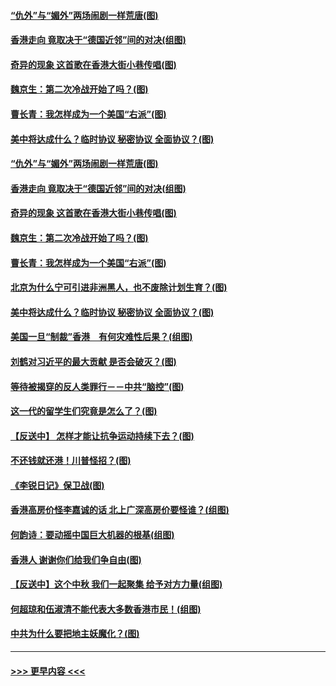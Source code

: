 #### [“仇外”与“媚外”两场闹剧一样荒唐(图)](../pages/p4/907689.md?t=09172155) 
#### [香港走向 竟取决于“德国近邻”间的对决(组图)](../pages/p4/907618.md?t=09172155) 
#### [奇异的现象 这首歌在香港大街小巷传唱(图)](../pages/p4/907583.md?t=09172155) 
#### [魏京生：第二次冷战开始了吗？(图)](../pages/p4/907581.md?t=09172155) 
#### [曹长青：我怎样成为一个美国“右派”(图)](../pages/p4/907580.md?t=09172155) 
#### [美中将达成什么？临时协议 秘密协议 全面协议？(图)](../pages/p4/907576.md?t=09172155) 
#### [“仇外”与“媚外”两场闹剧一样荒唐(图)](../pages/p4/907689.md?t=09172155) 
#### [香港走向 竟取决于“德国近邻”间的对决(组图)](../pages/p4/907618.md?t=09172155) 
#### [奇异的现象 这首歌在香港大街小巷传唱(图)](../pages/p4/907583.md?t=09172155) 
#### [魏京生：第二次冷战开始了吗？(图)](../pages/p4/907581.md?t=09172155) 
#### [曹长青：我怎样成为一个美国“右派”(图)](../pages/p4/907580.md?t=09172155) 
#### [北京为什么宁可引进非洲黑人，也不废除计划生育？(图)](../pages/p4/907577.md?t=09172155) 
#### [美中将达成什么？临时协议 秘密协议 全面协议？(图)](../pages/p4/907576.md?t=09172155) 
#### [美国一旦“制裁”香港　有何灾难性后果？(组图)](../pages/p4/907575.md?t=09172155) 
#### [刘鹤对习近平的最大贡献 是否会破灭？(图)](../pages/p4/907509.md?t=09172155) 
#### [等待被揭穿的反人类罪行－－中共“脑控”(图)](../pages/p4/907167.md?t=09172155) 
#### [这一代的留学生们究竟是怎么了？(图)](../pages/p4/907473.md?t=09172155) 
#### [【反送中】 怎样才能让抗争运动持续下去？(图)](../pages/p4/907466.md?t=09172155) 
#### [不还钱就还港！川普怪招？(图)](../pages/p4/907474.md?t=09172155) 
#### [《李锐日记》保卫战(图)](../pages/p4/907465.md?t=09172155) 
#### [香港高房价怪李嘉诚的话 北上广深高房价要怪谁？(组图)](../pages/p4/907471.md?t=09172155) 
#### [何韵诗：要动摇中国巨大机器的根基(组图)](../pages/p4/907469.md?t=09172155) 
#### [香港人 谢谢你们给我们争自由(图)](../pages/p4/907402.md?t=09172155) 
#### [【反送中】这个中秋 我们一起聚集 给予对方力量(组图)](../pages/p4/907401.md?t=09172155) 
#### [何超琼和伍淑清不能代表大多数香港市民！(组图)](../pages/p4/907398.md?t=09172155) 
#### [中共为什么要把地主妖魔化？(图)](../pages/p4/907397.md?t=09172155) 

----
#### [ >>> 更早内容 <<< ](../indexes/p4-earlier.md)
